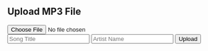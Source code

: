<!DOCTYPE html>
<html>
<head>
  <title>MP3 Upload</title>
  <link rel="stylesheet" type="text/css" href="uploadstyles.css">
</head>
<body>
  <h2>Upload MP3 File</h2>
  
  <form id="uploadForm" enctype="multipart/form-data">
    <input type="file" id="mp3File" accept=".mp3"><br>
    <input type="text" id="songTitle" placeholder="Song Title">
    <input type="text" id="artistName" placeholder="Artist Name">
    <button type="submit">Upload</button>
  </form>

  <script>
    document.getElementById('uploadForm').addEventListener('submit', function(e) {
      e.preventDefault(); // Prevent form submission
      
      var fileInput = document.getElementById('mp3File');
      var file = fileInput.files[0];
      
      if (file) {
        var reader = new FileReader();
        reader.onload = function(e) {
          var mp3Data = e.target.result;
          var songTitle = document.getElementById('songTitle').value;
          var artistName = document.getElementById('artistName').value;

          // Store the MP3 data and additional data locally
          localStorage.setItem('mp3Data', mp3Data);
          localStorage.setItem('songTitle', songTitle);
          localStorage.setItem('artistName', artistName);

          // Clear form fields
          fileInput.value = '';
          document.getElementById('songTitle').value = '';
          document.getElementById('artistName').value = '';

          console.log('MP3 file and data stored locally');
        }
        reader.readAsDataURL(file);
      }
    });
  </script>
</body>
</html>